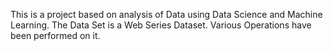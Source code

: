 This is a project based on analysis of Data using Data Science and Machine Learning.
The Data Set is a Web Series Dataset. 
Various Operations have been performed on it.

